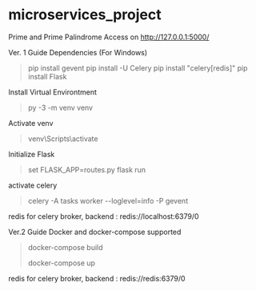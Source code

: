# microservices_project

Prime and Prime Palindrome
Access on http://127.0.0.1:5000/


Ver. 1 Guide
Dependencies (For Windows)
> pip install gevent
> pip install -U Celery
> pip install "celery[redis]"
> pip install Flask

Install Virtual Environtment
> py -3 -m venv venv

Activate venv
> venv\Scripts\activate

Initialize Flask
> set FLASK_APP=routes.py
> flask run

activate celery
> celery -A tasks worker --loglevel=info -P gevent

redis for celery
broker, backend : redis://localhost:6379/0



Ver.2 Guide
Docker and docker-compose supported

> docker-compose build
> 
> docker-compose up


redis for celery
broker, backend : redis://redis:6379/0

